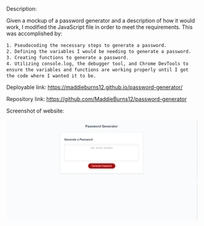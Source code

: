 Description:

Given a mockup of a password generator and a description of how it would work, I modified the JavaScript file in order to meet the requirements. This was accomplished by:

    1. Pseudocoding the necessary steps to generate a password. 
    2. Defining the variables I would be needing to generate a password. 
    3. Creating functions to generate a password. 
    4. Utilizing console.log, the debugger tool, and Chrome DevTools to ensure the variables and functions are working properly until I got the code where I wanted it to be. 


 Deployable link: https://maddieburns12.github.io/password-generator/

Repository link: https://github.com/MaddieBurns12/password-generator

    
Screenshot of website: 
    

![screenshot-readme](./assets/images/Screenshot%202022-06-24%20194942.png)
